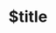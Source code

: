 ---
title: $title
second_title: Aspose.Diagram for .NET API 参考
description: $description
type: docs
weight: $weight
url: /zh/net/$ref/
---